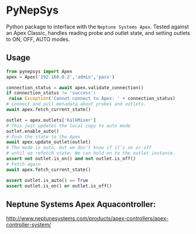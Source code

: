 PyNepSys
====

Python package to interface with the `Neptune Systems Apex`. 
Tested against an Apex Classic, handles reading probe and
outlet state, and setting outlets to ON, OFF, AUTO modes.

Usage
-----

```python
from pynepsys import Apex
apex = Apex('192.168.0.2','admin','pass')

connection_status = await apex.validate_connection()
if connection_status != 'success':
 raise Exception('Cannot connect to Apex: ' + connection_status)
# connect and pull metadata about probes and outlets.
await apex.fetch_current_state()

outlet = apex.outlets['KalkMixer']
# This just updates the local copy to auto mode
outlet.enable_auto()
# Push the state to the Apex
await apex.update_outlet(outlet)
# The mode is auto, but we don't know if it's on or off
# until we refetch state. We can hold on to the outlet instance.
assert not outlet.is_on() and not outlet.is_off()
# Fetch again
await apex.fetch_current_state()

assert outlet.is_auto() == True
assert outlet.is_on() or outlet.is_off()
```

Neptune Systems Apex Aquacontroller: 
-----
http://www.neptunesystems.com/products/apex-controllers/apex-controller-system/